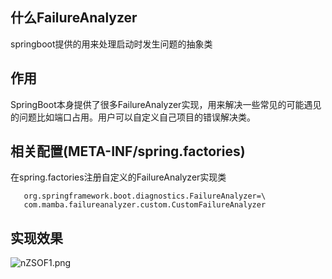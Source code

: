 ## 什么FailureAnalyzer
springboot提供的用来处理启动时发生问题的抽象类
## 作用
SpringBoot本身提供了很多FailureAnalyzer实现，用来解决一些常见的可能遇见的问题比如端口占用。用户可以自定义自己项目的错误解决类。

 
## 相关配置(META-INF/spring.factories)
在spring.factories注册自定义的FailureAnalyzer实现类
```
   org.springframework.boot.diagnostics.FailureAnalyzer=\
   com.mamba.failureanalyzer.custom.CustomFailureAnalyzer
```
  
## 实现效果
![nZSOF1.png](https://s2.ax1x.com/2019/09/04/nZSOF1.png)
